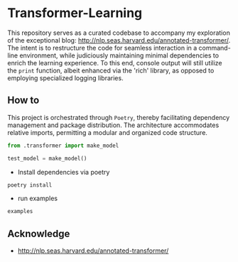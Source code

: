 # Transformer-Learning

This repository serves as a curated codebase to accompany my exploration of the exceptional blog: http://nlp.seas.harvard.edu/annotated-transformer/.
The intent is to restructure the code for seamless interaction in a command-line environment, while judiciously maintaining minimal dependencies to enrich the learning experience.
To this end, console output will still utilize the `print` function, albeit enhanced via the 'rich' library, as opposed to employing specialized logging libraries.

## How to

This project is orchestrated through `Poetry`, thereby facilitating dependency management and package distribution.
The architecture accommodates relative imports, permitting a modular and organized code structure.

```python
from .transformer import make_model

test_model = make_model()
```

- Install dependencies via poetry

```sh
poetry install
```

- run examples

```sh
examples
```

## Acknowledge

- http://nlp.seas.harvard.edu/annotated-transformer/

